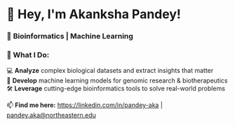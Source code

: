 # 👋 **Hey, I'm Akanksha Pandey!**
### 🔬 **Bioinformatics | Machine Learning**  
### 🧬 What I Do:  
💻 **Analyze** complex biological datasets and extract insights that matter  
🧠 **Develop** machine learning models for genomic research & biotherapeutics  
🛠 **Leverage** cutting-edge bioinformatics tools to solve real-world problems   

📫 **Find me here:** https://linkedin.com/in/pandey-aka | pandey.aka@northeastern.edu
